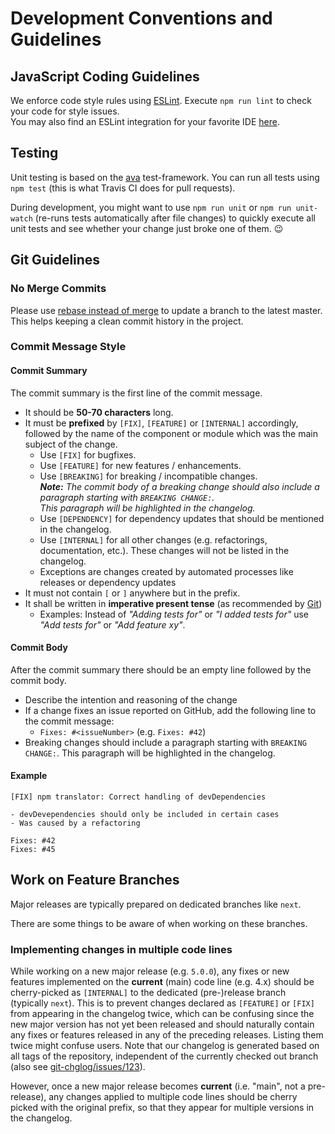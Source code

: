 # Development Conventions and Guidelines
## JavaScript Coding Guidelines
We enforce code style rules using [ESLint](https://eslint.org). Execute `npm run lint` to check your code for style issues.  
You may also find an ESLint integration for your favorite IDE [here](https://eslint.org/docs/user-guide/integrations).

## Testing
Unit testing is based on the [ava](https://github.com/avajs/ava) test-framework. You can run all tests using `npm test` (this is what Travis CI does for pull requests).

During development, you might want to use `npm run unit` or `npm run unit-watch` (re-runs tests automatically after file changes) to quickly execute all unit tests and see whether your change just broke one of them. 😉

## Git Guidelines
### No Merge Commits
Please use [rebase instead of merge](https://www.atlassian.com/git/tutorials/merging-vs-rebasing) to update a branch to the latest master. This helps keeping a clean commit history in the project.

### Commit Message Style
#### Commit Summary
The commit summary is the first line of the commit message.

- It should be **50-70 characters** long.
- It must be **prefixed** by `[FIX]`, `[FEATURE]` or `[INTERNAL]` accordingly, followed by the name of the component or module which was the main subject of the change.
    + Use `[FIX]` for bugfixes.
    + Use `[FEATURE]` for new features / enhancements.
    + Use `[BREAKING]` for breaking / incompatible changes.  
      _**Note:** The commit body of a breaking change should also include a paragraph starting with `BREAKING CHANGE:`.  
      This paragraph will be highlighted in the changelog._
    + Use `[DEPENDENCY]` for dependency updates that should be mentioned in the changelog.
    + Use `[INTERNAL]` for all other changes (e.g. refactorings, documentation, etc.). These changes will not be listed in the changelog.
    + Exceptions are changes created by automated processes like releases or dependency updates
- It must not contain `[` or `]` anywhere but in the prefix.
- It shall be written in **imperative present tense** (as recommended by [Git](https://git-scm.com/book/en/v2/Distributed-Git-Contributing-to-a-Project))  
    + Examples: Instead of *"Adding tests for"* or *"I added tests for"* use *"Add tests for"* or *"Add feature xy"*.

#### Commit Body
After the commit summary there should be an empty line followed by the commit body.

- Describe the intention and reasoning of the change
- If a change fixes an issue reported on GitHub, add the following line to the commit message:
    + `Fixes: #<issueNumber>` (e.g. `Fixes: #42`)
- Breaking changes should include a paragraph starting with `BREAKING CHANGE:`. This paragraph will be highlighted in the changelog.

#### Example
```
[FIX] npm translator: Correct handling of devDependencies

- devDevependencies should only be included in certain cases
- Was caused by a refactoring

Fixes: #42
Fixes: #45
```

## Work on Feature Branches
Major releases are typically prepared on dedicated branches like `next`.

There are some things to be aware of when working on these branches.

### Implementing changes in multiple code lines
While working on a new major release (e.g. `5.0.0`), any fixes or new features implemented on the **current** (main) code line (e.g. 4.x) should be cherry-picked as `[INTERNAL]` to the dedicated (pre-)release branch (typically `next`). This is to prevent changes declared as `[FEATURE]` or `[FIX]` from appearing in the changelog twice, which can be confusing since the new major version has not yet been released and should naturally contain any fixes or features released in any of the preceding releases. Listing them twice might confuse users. Note that our changelog is generated based on all tags of the repository, independent of the currently checked out branch (also see [git-chglog/issues/123](https://github.com/git-chglog/git-chglog/issues/123)).

However, once a new major release becomes **current** (i.e. "main", not a pre-release), any changes applied to multiple code lines should be cherry picked with the original prefix, so that they appear for multiple versions in the changelog.
